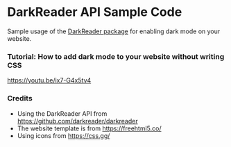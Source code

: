 # DarkReader API Sample Code

Sample usage of the [DarkReader package](https://github.com/darkreader/darkreader) for enabling dark mode on your website.

### Tutorial: How to add dark mode to your website without writing CSS

https://youtu.be/ix7-G4x5tv4

### Credits

* Using the DarkReader API from https://github.com/darkreader/darkreader
* The website template is from https://freehtml5.co/
* Using icons from https://css.gg/
